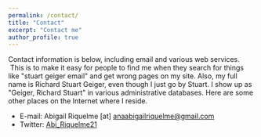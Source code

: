 ```yaml
---
permalink: /contact/
title: "Contact"
excerpt: "Contact me"
author_profile: true
---
```

Contact information is below, including email and various web services.  This is to make it easy for people to find me when they search for things like "stuart geiger email" and get wrong pages on my site. Also, my full name is Richard Stuart Geiger, even though I just go by Stuart. I show up as "Geiger, Richard Stuart" in various administrative databases. Here are some other places on the Internet where I reside.

* E-mail: Abigail Riquelme [at] anaabigailriquelme@gmail.com
* Twitter: [Abi_Riquelme21](http://twitter.com/Abi_Riquelme21)

